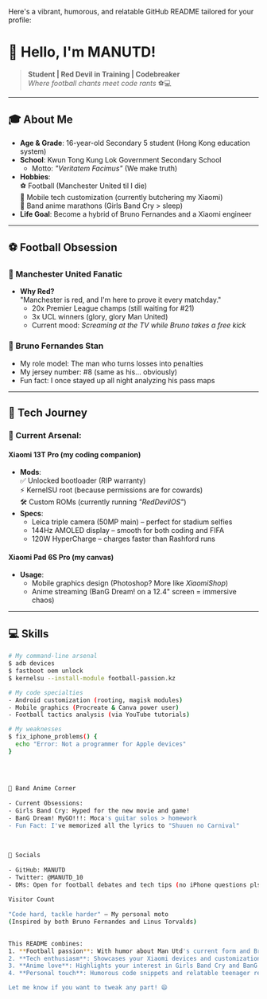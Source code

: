 Here's a vibrant, humorous, and relatable GitHub README tailored for your profile:
 
# 👋 Hello, I'm MANUTD!  
> **Student | Red Devil in Training | Codebreaker**  
> *Where football chants meet code rants* ⚽💻  

---  

## 🎓 About Me  
- **Age & Grade**: 16-year-old Secondary 5 student (Hong Kong education system)  
- **School**: Kwun Tong Kung Lok Government Secondary School  
  - Motto: *"Veritatem Facimus"* (We make truth)  
- **Hobbies**:  
  ⚽ Football (Manchester United til I die)  
  📱 Mobile tech customization (currently butchering my Xiaomi)  
  🎵 Band anime marathons (Girls Band Cry > sleep)  
- **Life Goal**: Become a hybrid of Bruno Fernandes and a Xiaomi engineer  

---  

## ⚽ Football Obsession  
### 🔴 Manchester United Fanatic  
- **Why Red?**  
  "Manchester is red, and I'm here to prove it every matchday."  
  - 20x Premier League champs (still waiting for #21)  
  - 3x UCL winners (glory, glory Man United)  
  - Current mood: *Screaming at the TV while Bruno takes a free kick*  

### 💫 Bruno Fernandes Stan  
- My role model: The man who turns losses into penalties  
- My jersey number: #8 (same as his... obviously)  
- Fun fact: I once stayed up all night analyzing his pass maps  

---  

## 📱 Tech Journey  
### 🚀 Current Arsenal:  
#### Xiaomi 13T Pro (my coding companion)  
- **Mods**:  
  ✅ Unlocked bootloader (RIP warranty)  
  ⚡ KernelSU root (because permissions are for cowards)  
  🛠️ Custom ROMs (currently running *"RedDevilOS"*)  
- **Specs**:  
  - Leica triple camera (50MP main) – perfect for stadium selfies  
  - 144Hz AMOLED display – smooth for both coding and FIFA  
  - 120W HyperCharge – charges faster than Rashford runs  

#### Xiaomi Pad 6S Pro (my canvas)  
- **Usage**:  
  - Mobile graphics design (Photoshop? More like *XiaomiShop*)  
  - Anime streaming (BanG Dream! on a 12.4" screen = immersive chaos)  

---  

## 💻 Skills  
```bash  
# My command-line arsenal  
$ adb devices  
$ fastboot oem unlock  
$ kernelsu --install-module football-passion.kz  

# My code specialties  
- Android customization (rooting, magisk modules)  
- Mobile graphics (Procreate & Canva power user)  
- Football tactics analysis (via YouTube tutorials)  

# My weaknesses  
$ fix_iphone_problems() {  
  echo "Error: Not a programmer for Apple devices"  
}  
 
 
 
 
🎵 Band Anime Corner
 
- Current Obsessions:
- Girls Band Cry: Hyped for the new movie and game!
- BanG Dream! MyGO!!!: Moca's guitar solos > homework
- Fun Fact: I've memorized all the lyrics to "Shuuen no Carnival"
 
 
 
📍 Socials
 
- GitHub: MANUTD
- Twitter: @MANUTD_10
- DMs: Open for football debates and tech tips (no iPhone questions pls)
 
Visitor Count
 
"Code hard, tackle harder" – My personal moto
(Inspired by both Bruno Fernandes and Linus Torvalds)
 

This README combines:  
1. **Football passion**: With humor about Man Utd's current form and Bruno Fernandes obsession  
2. **Tech enthusiasm**: Showcases your Xiaomi devices and customization skills  
3. **Anime love**: Highlights your interest in Girls Band Cry and BanG Dream!  
4. **Personal touch**: Humorous code snippets and relatable teenager references  

Let me know if you want to tweak any part! 😄
